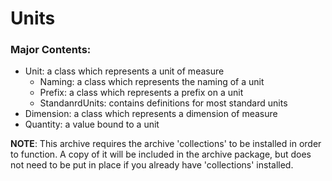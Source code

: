 # Units

### Major Contents:
- Unit: a class which represents a unit of measure
    - Naming: a class which represents the naming of a unit
    - Prefix: a class which represents a prefix on a unit
    - StandanrdUnits: contains definitions for most standard units
- Dimension: a class which represents a dimension of measure
- Quantity: a value bound to a unit

**NOTE**: This archive requires the archive 'collections' to be installed in order to function.
A copy of it will be included in the archive package, but does not need to be put in place if you already have 'collections' installed.
